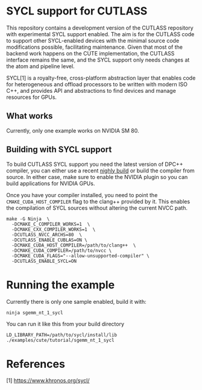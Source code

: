 # SYCL support for CUTLASS

This repository contains a development version of the CUTLASS repository
with experimental SYCL support enabled. The aim is for the CUTLASS code to
support other SYCL-enabled devices with the minimal source code modifications
possible, facilitating maintenance.
Given that most of the backend work happens on the CUTE implementation,
the CUTLASS interface remains the same, and the SYCL support only needs 
changes at the atom and pipeline level.

SYCL[1] is a royalty-free, cross-platform abstraction layer that enables
code for heterogeneous and offload processors to be written with modern 
ISO C++, and provides API and abstractions to find devices and manage 
resources for GPUs. 

## What works

Currently, only one example works on NVIDIA SM 80.

## Building with SYCL support

To build CUTLASS SYCL support you need the latest version of DPC++ compiler, 
you can either use a recent [nighly build](https://github.com/intel/llvm/releases)
or build the compiler from source.
In either case, make sure to enable the NVIDIA plugin so you can build applications
for NVIDIA GPUs.

Once you have your compiler installed, you need to point the
`CMAKE_CUDA_HOST_COMPILER` flag to the clang++ provided by it.
This enables the compilation of SYCL sources without altering the current NVCC path.

```
make -G Ninja  \
  -DCMAKE_C_COMPILER_WORKS=1  \
  -DCMAKE_CXX_COMPILER_WORKS=1  \
  -DCUTLASS_NVCC_ARCHS=80  \
  -DCUTLASS_ENABLE_CUBLAS=ON \ 
  -DCMAKE_CUDA_HOST_COMPILER=/path/to/clang++  \
  -DCMAKE_CUDA_COMPILER=/path/to/nvcc \ 
  -DCMAKE_CUDA_FLAGS="--allow-unsupported-compiler" \
  -DCUTLASS_ENABLE_SYCL=ON 
```


# Running the example

Currently there is only one sample enabled, 
build it with:

```
ninja sgemm_nt_1_sycl
```

You can run it like this from your build directory

```
LD_LIBRARY_PATH=/path/to/sycl/install/lib ./examples/cute/tutorial/sgemm_nt_1_sycl
```

# References

[1] https://www.khronos.org/sycl/
